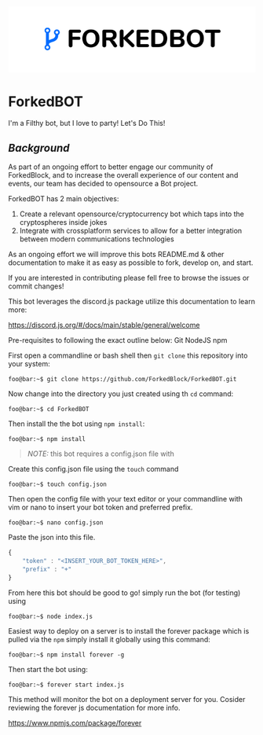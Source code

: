 ![alt text](https://github.com/ForkedBlock/ForkedBOT/blob/master/img/forkebotlogo.png "ForkedBOT logo")

# ForkedBOT
I'm a Filthy bot, but I love to party! Let's Do This!


## *Background*

As part of an ongoing effort to better engage our community of ForkedBlock, and to increase the overall experience of our content and events, our team has decided to opensource a Bot project.

ForkedBOT has 2 main objectives:

1. Create a relevant opensource/cryptocurrency bot which taps into the cryptospheres inside jokes
2. Integrate with crossplatform services to allow for a better integration between modern communications technologies

As an ongoing effort we will improve this bots README.md & other documentation to make it as easy as possible to fork, develop on, and start.

If you are interested in contributing please fell free to browse the issues or commit changes! 

This bot leverages the discord.js package utilize this documentation to learn more:

https://discord.js.org/#/docs/main/stable/general/welcome

Pre-requisites to following the exact outline below:
Git
NodeJS
npm 

First open a commandline or bash shell then `git clone` this repository into your system:

```console
foo@bar:~$ git clone https://github.com/ForkedBlock/ForkedBOT.git
```

Now change into the directory you just created using th `cd` command:

```console
foo@bar:~$ cd ForkedBOT
```

Then install the the bot using `npm install`:

```console
foo@bar:~$ npm install
```

> *NOTE:* this bot requires a config.json file with

Create this config.json file using the `touch` command 

```console
foo@bar:~$ touch config.json
```
Then open the config file with your text editor or your commandline with vim or nano to insert your bot token and preferred prefix.

```console
foo@bar:~$ nano config.json
```
Paste the json into this file.

```javascript
{
    "token" : "<INSERT_YOUR_BOT_TOKEN_HERE>",
    "prefix" : "+"
}
```

From here this bot should be good to go! simply run the bot (for testing) using

```console
foo@bar:~$ node index.js
```

Easiest way to deploy on a server is to install the forever package which is pulled via the `npm` simply install it globally using this command:

```console
foo@bar:~$ npm install forever -g
```

Then start the bot using:

```console
foo@bar:~$ forever start index.js
```
This method will monitor the bot on a deployment server for you. Cosider reviewing the forever js documentation for more info.

https://www.npmjs.com/package/forever